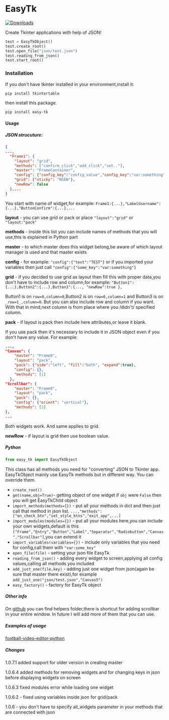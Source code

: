 # **EasyTk** 

[![Downloads](https://pepy.tech/badge/easy-tk)](https://pepy.tech/project/easy-tk)

Create Tkinter applications with help of JSON!

```python
test = EasyTkObject()
test.create_root()
test.open_file("json/test.json")
test.reading_from_json()
test.start_root()
```

### Installation

If you don't have tkinter installed in your environment,install it:
```python
pip install tkintertable
```
then install this package.

```
pip install easy-tk
```

#### Usage

##### JSON strucuture:

```json
{
...,
  "Frame1": {
    "layout": "grid",
    "methods": ["confirm_click","add_click","set.."],
    "master": "FrameContainer",
    "config": {"config_key":"config_value","config_key":"var:something"},
    "grid": {"sticky": "NSEW"},
    "newRow": false
  },...
}
```
You start with name of widget,for example:
``Frame1:{...},"LabelUsername":{...},"ButtonConfirm":{...},...``

**layout** - you can use grid or pack or place
``"layout":"grid"`` or ``"layout:"pack"``

**methods** - inside this list you can include names of methods that you will use,this is explained in Python part

**master** - to which master does this widget belong,be aware of which layout manager is used and that master exists

**config** - for example: ``"config":{"text":"TEST"}`` or if you imported your variables then just call ```"config":{"some_key":"var:something"}```

**grid** - if you decided to use grid as layout then fill this with proper data,you don't have to include row and column,for example:
``"Button1":{...},Button2":{...},Button3":{..., "newRow":true },``

Button1 is on ```row=0,column=0```,Button2 is on ```row=0,column=1``` and Button3 is on ```_row=1_,column=0```.
But you can also include row and column if you want. With that in mind,next column is from place where you /didn't/ specified column.

**pack** - if layout is pack then include here attributes,or leave it blank.

If you use pack then it's necessary to include it in JSON object even if you don't have any value.
For example:
```json
...,
"Canvas": {
    "master": "Frame0",
    "layout": "pack",
    "pack": {"side":"left", "fill":"both", "expand":true},
    "config": {},
    "methods": [1]
  },
"Scrollbar": {
    "master": "Frame0",
    "layout": "pack",
    "pack": {},
    "config": {"orient": "vertical"},
    "methods": [2]
},
...
```
Both widgets work. And same applies to grid.

**newRow** - if layout is grid then use boolean value.

##### Python

```python
from easy_tk import EasyTkObject
```
This class has all methods you need for "converting" JSON to Tkinter app. EasyTkObject mainly use EasyTk methods but in different way.
You can override them.

* ``create_root()``
* ``get(name,obj=True)``- getting object of one widget if ``obj`` were ``False`` then you will get EasyTkChild object
* ``import_methods(methods={})`` - put all your methods in dict and then just call that method in json list. ```...,"methods":["on_check_btn","set_style_btns","exit_app",...]```
* ``import_modules(modules={})`` - put all your modules here,you can include your own widgets,default is this ``["Frame","Entry","Button","Label","Separator","Radiobutton","Canvas","Scrollbar"]``,you can extend it
* ```import_variables(variables={})``` - include only variables that you need for config,call them with ```"var:some_key"```
* ``open_file(file)`` - setting your json file EasyTk
* ``reading_from_json()`` - adding every widget to screen,applying all config values,calling all methods you included
*  ``add_just_one(file,key)`` - adding just one widget from json(again be sure that master there exist),for example ```add_just_one("json/test.json","Canvas5")```
* ``easy_factory()`` - factory for EasyTk object


##### Other info

On [github](https://github.com/uros-5/easy-tk) you can find helpers folder,there is shortcut for adding scrollbar in your entire window. In future I will add more of them that you can use.

##### Examples of usage

[football-video-editor-python](https://github.com/uros-5/football-video-editor-python)

##### Changes

1.0.7.1 added support for older version in creating master

1.0.6.4 added methods for removing widgets and for changing keys in json before displaying widgets on screen

1.0.6.3 fixed modules error while loading one widget

1.0.6.2 - fixed using variables inside json for grid/pack

1.0.6 - you don't have to specify all_widgets parameter in your methods that are connected with json


